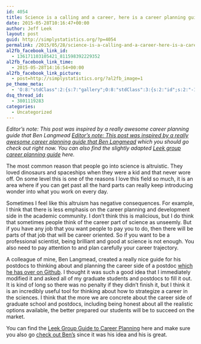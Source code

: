 ```yaml
---
id: 4054
title: Science is a calling and a career, here is a career planning guide for students and postdocs
date: 2015-05-28T10:16:47+00:00
author: Jeff Leek
layout: post
guid: http://simplystatistics.org/?p=4054
permalink: /2015/05/28/science-is-a-calling-and-a-career-here-is-a-career-planning-guide-for-students-and-postdocs/
al2fb_facebook_link_id:
  - 136171103105421_811598392229352
al2fb_facebook_link_time:
  - 2015-05-28T14:16:54+00:00
al2fb_facebook_link_picture:
  - post=http://simplystatistics.org/?al2fb_image=1
pe_theme_meta:
  - 'O:8:"stdClass":2:{s:7:"gallery";O:8:"stdClass":3:{s:2:"id";s:2:"-1";s:5:"width";s:0:"";s:6:"height";s:0:"";}s:5:"video";O:8:"stdClass":1:{s:2:"id";s:2:"-1";}}'
dsq_thread_id:
  - 3801119283
categories:
  - Uncategorized
---
```

_Editor’s note: This post was inspired by a really awesome career planning guide that Ben Langmead_ [_Editor’s note: This post was inspired by a really awesome career planning guide that Ben Langmead_](https://github.com/BenLangmead/langmead-lab/blob/master/postdoc_questionnaire.md) _which you should go check out right now. You can also find the slightly adapted_ [_Leek group career planning guide_](https://github.com/jtleek/careerplanning) _here._ 

The most common reason that people go into science is altruistic. They loved dinosaurs and spaceships when they were a kid and that never wore off. On some level this is one of the reasons I love this field so much, it is an area where if you can get past all the hard parts can really keep introducing wonder into what you work on every day.

Sometimes I feel like this altruism has negative consequences. For example, I think that there is less emphasis on the career planning and development side in the academic community. I don’t think this is malicious, but I do think that sometimes people think of the career part of science as unseemly. But if you have any job that you want people to pay you to do, then there will be parts of that job that will be career oriented. So if you want to be a professional scientist, being brilliant and good at science is not enough. You also need to pay attention to and plan carefully your career trajectory.

A colleague of mine, Ben Langmead, created a really nice guide for his postdocs to thinking about and planning the career side of a postdoc [which he has over on Github](https://github.com/BenLangmead/langmead-lab/blob/master/postdoc_questionnaire.md). I thought it was such a good idea that I immediately modified it and asked all of my graduate students and postdocs to fill it out. It is kind of long so there was no penalty if they didn’t finish it, but I think it is an incredibly useful tool for thinking about how to strategize a career in the sciences. I think that the more we are concrete about the career side of graduate school and postdocs, including being honest about all the realistic options available, the better prepared our students will be to succeed on the market.

You can find the [Leek Group Guide to Career Planning](https://github.com/jtleek/careerplanning) here and make sure you also go [check out Ben’s](https://github.com/BenLangmead/langmead-lab/blob/master/postdoc_questionnaire.md) since it was his idea and his is great.

&nbsp;